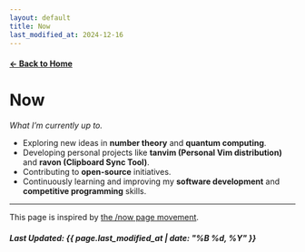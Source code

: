 ```yaml
---
layout: default
title: Now
last_modified_at: 2024-12-16
---
```


#### [← Back to Home](/)

# Now

*What I’m currently up to.*

- Exploring new ideas in **number theory** and **quantum computing**.
- Developing personal projects like **tanvim (Personal Vim distribution)** and **ravon (Clipboard Sync Tool)**.
- Contributing to **open-source** initiatives.
- Continuously learning and improving my **software development** and **competitive programming** skills.

---

This page is inspired by [the /now page movement](https://nownownow.com/about).

##### Last Updated: {{ page.last_modified_at | date: "%B %d, %Y" }}
